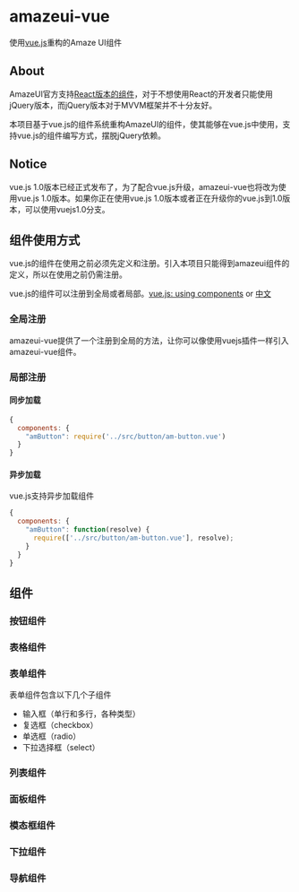 # amazeui-vue
使用[vue.js](https://github.com/yyx990803/vue/)重构的Amaze UI组件

## About
AmazeUI官方支持[React版本的组件](https://github.com/amazeui/amazeui-react)，对于不想使用React的开发者只能使用jQuery版本，而jQuery版本对于MVVM框架并不十分友好。

本项目基于vue.js的组件系统重构AmazeUI的组件，使其能够在vue.js中使用，支持vue.js的组件编写方式，摆脱jQuery依赖。

## Notice
vue.js 1.0版本已经正式发布了，为了配合vue.js升级，amazeui-vue也将改为使用vue.js 1.0版本。如果你正在使用vue.js 1.0版本或者正在升级你的vue.js到1.0版本，可以使用vuejs1.0分支。

## 组件使用方式
vue.js的组件在使用之前必须先定义和注册。引入本项目只能得到amazeui组件的定义，所以在使用之前仍需注册。

vue.js的组件可以注册到全局或者局部。[vue.js: using components](http://vuejs.org/guide/components.html#Using_Components) or [中文](http://cn.vuejs.org/guide/components.html#使用组件)

### 全局注册
amazeui-vue提供了一个注册到全局的方法，让你可以像使用vuejs插件一样引入amazeui-vue组件。

### 局部注册

#### 同步加载
```javascript
{
  components: {
    "amButton": require('../src/button/am-button.vue')
  }
}
```

#### 异步加载
vue.js支持异步加载组件
```javascript
{
  components: {
    "amButton": function(resolve) {
      require(['../src/button/am-button.vue'], resolve);
    }
  }
}
```

## 组件

### 按钮组件

### 表格组件

### 表单组件
表单组件包含以下几个子组件
+ 输入框（单行和多行，各种类型）
+ 复选框（checkbox）
+ 单选框（radio）
+ 下拉选择框（select）

### 列表组件

### 面板组件

### 模态框组件

### 下拉组件

### 导航组件
